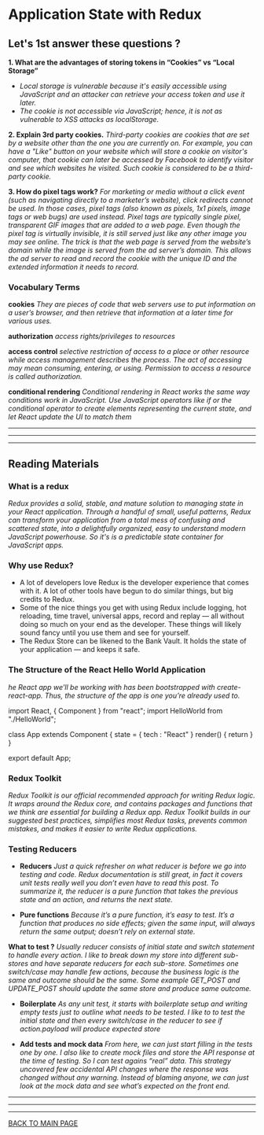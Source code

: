 # **Application State with Redux**

## **Let's 1st answer these questions ?**

**1. What are the advantages of storing tokens in “Cookies” vs “Local Storage”**
* *Local storage is vulnerable because it's easily accessible using JavaScript and an attacker can retrieve your access token and use it later.*
* *The cookie is not accessible via JavaScript; hence, it is not as vulnerable to XSS attacks as localStorage.*


**2. Explain 3rd party cookies.**
*Third-party cookies are cookies that are set by a website other than the one you are currently on. For example, you can have a "Like" button on your website which will store a cookie on visitor's computer, that cookie can later be accessed by Facebook to identify visitor and see which websites he visited. Such cookie is considered to be a third-party cookie.*

**3. How do pixel tags work?**
*For marketing or media without a click event (such as navigating directly to a marketer’s website), click redirects cannot be used. In those cases, pixel tags (also known as pixels, 1x1 pixels, image tags or web bugs) are used instead. Pixel tags are typically single pixel, transparent GIF images that are added to a web page. Even though the pixel tag is virtually invisible, it is still served just like any other image you may see online. The trick is that the web page is served from the website’s domain while the image is served from the ad server’s domain. This allows the ad server to read and record the cookie with the unique ID and the extended information it needs to record.*


### **Vocabulary Terms**

**cookies**
*They are pieces of code that web servers use to put information on a user’s browser, and then retrieve that information at a later time for various uses.*

**authorization**
*access rights/privileges to resources*

**access control**
*selective restriction of access to a place or other resource while access management describes the process. The act of accessing may mean consuming, entering, or using. Permission to access a resource is called authorization.*

**conditional rendering**
*Conditional rendering in React works the same way conditions work in JavaScript. Use JavaScript operators like if or the conditional operator to create elements representing the current state, and let React update the UI to match them*


***
***
***


## **Reading Materials**

### **What is a redux**
*Redux provides a solid, stable, and mature solution to managing state in your React application. Through a handful of small, useful patterns, Redux can transform your application from a total mess of confusing and scattered state, into a delightfully organized, easy to understand modern JavaScript powerhouse.*
*So it's is a predictable state container for JavaScript apps.*

### **Why use Redux?**
* A lot of developers love Redux is the developer experience that comes with it. A lot of other tools have begun to do similar things, but big credits to Redux.
* Some of the nice things you get with using Redux include logging, hot reloading, time travel, universal apps, record and replay — all without doing so much on your end as the developer. These things will likely sound fancy until you use them and see for yourself.
* The Redux Store can be likened to the Bank Vault. It holds the state of your application — and keeps it safe.

### **The Structure of the React Hello World Application**
*he React app we’ll be working with has been bootstrapped with create-react-app. Thus, the structure of the app is one you’re already used to.*

import React, { Component } from "react";
import HelloWorld from "./HelloWorld";

class App extends Component {
 state = { 
  tech : "React"
}
render() {
  return <HelloWorld tech={this.state.tech}/>
}
}

export default App;


### **Redux Toolkit**
*Redux Toolkit is our official recommended approach for writing Redux logic. It wraps around the Redux core, and contains packages and functions that we think are essential for building a Redux app. Redux Toolkit builds in our suggested best practices, simplifies most Redux tasks, prevents common mistakes, and makes it easier to write Redux applications.*

### **Testing Reducers**

* **Reducers**
*Just a quick refresher on what reducer is before we go into testing and code. Redux documentation is still great, in fact it covers unit tests really well you don’t even have to read this post. To summarize it, the reducer is a pure function that takes the previous state and an action, and returns the next state.*

* **Pure functions**
*Because it’s a pure function, it’s easy to test. It’s a function that produces no side effects; given the same input, will always return the same output; doesn’t rely on external state.*

**What to test ?**
*Usually reducer consists of initial state and switch statement to handle every action. I like to break down my store into different sub-stores and have separate reducers for each sub-store. Sometimes one switch/case may handle few actions, because the business logic is the same and outcome should be the same. Some example GET_POST and UPDATE_POST should update the same store and produce same outcome.*

* **Boilerplate**
*As any unit test, it starts with boilerplate setup and writing empty tests just to outline what needs to be tested. I like to to test the initial state and then every switch/case in the reducer to see if action.payload will produce expected store*

* **Add tests and mock data**
*From here, we can just start filling in the tests one by one. I also like to create mock files and store the API response at the time of testing. So I can test agains “real” data. This strategy uncovered few accidental API changes where the response was changed without any warning. Instead of blaming anyone, we can just look at the mock data and see what’s expected on the front end.*


***
***
***
[BACK TO MAIN PAGE](https://github.com/farahalwahaibi/Reading-Notes/blob/main/README.md)          


